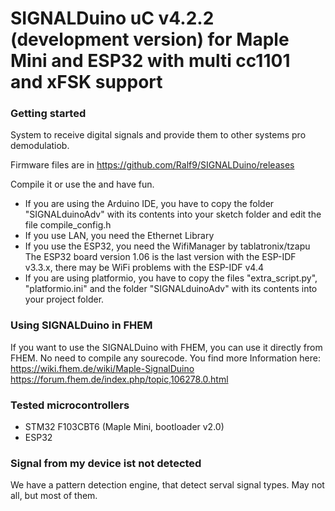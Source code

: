 # SIGNALDuino uC v4.2.2 (development version) for Maple Mini and ESP32 with multi cc1101 and xFSK support

### Getting started

System to receive digital signals and provide them to other systems pro demodulatiob.

Firmware files  are in https://github.com/Ralf9/SIGNALDuino/releases

Compile it or use the and have fun.  
- If you are using the Arduino IDE, you have to copy the folder "SIGNALduinoAdv" with its contents into your sketch folder and edit the file compile_config.h 
 - If you use LAN, you need the Ethernet Library
 - If you use the ESP32, you need the WifiManager by tablatronix/tzapu
The ESP32 board version 1.06 is the last version with the ESP-IDF v3.3.x, there may be WiFi problems with the ESP-IDF v4.4
- If you are using platformio, you have to copy the files "extra_script.py", "platformio.ini" and the folder "SIGNALduinoAdv" with its contents into your project folder. 

### Using SIGNALDuino in FHEM

If you want to use the SIGNALDuino with FHEM, you can use it directly from FHEM. No need to compile any sourecode.
You find more Information here: https://wiki.fhem.de/wiki/Maple-SignalDuino  
https://forum.fhem.de/index.php/topic,106278.0.html

### Tested microcontrollers

* STM32 F103CBT6 (Maple Mini, bootloader v2.0)
* ESP32

### Signal from my device ist not detected

We have a pattern detection engine, that detect serval signal types. May not all, but most of them.

